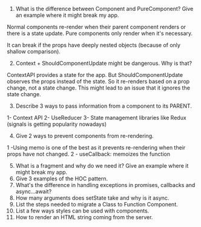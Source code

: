 1. What is the difference between Component and PureComponent?
Give an example where it might break my app.

Normal components re-render when their parent component renders or there is a 
state update. Pure components only render when it's necessary.

It can break if the props have deeply nested objects (because of only shallow comparison).


2. Context + ShouldComponentUpdate might be dangerous. Why is
that?

ContextAPI provides a state for the app. But ShouldComponentUpdate observes the props instead of the state.
So it re-renders based on a prop change, not a state change.
This might lead to an issue that it ignores the state change.


3. Describe 3 ways to pass information from a component to its
PARENT.

1- Context API
2- UseReducer 
3- State management libraries like Redux (signals is getting popularity nowadays)


4. Give 2 ways to prevent components from re-rendering.

1 -Using memo is one of the best as it prevents re-rendering when their props have not changed.
2 - useCallback: memoizes the function

5. What is a fragment and why do we need it? Give an example where it
might break my app.
6. Give 3 examples of the HOC pattern.
7. What's the difference in handling exceptions in promises,
callbacks and async…await?
8. How many arguments does setState take and why is it async.
9. List the steps needed to migrate a Class to Function
Component.
10. List a few ways styles can be used with components.
11. How to render an HTML string coming from the server.